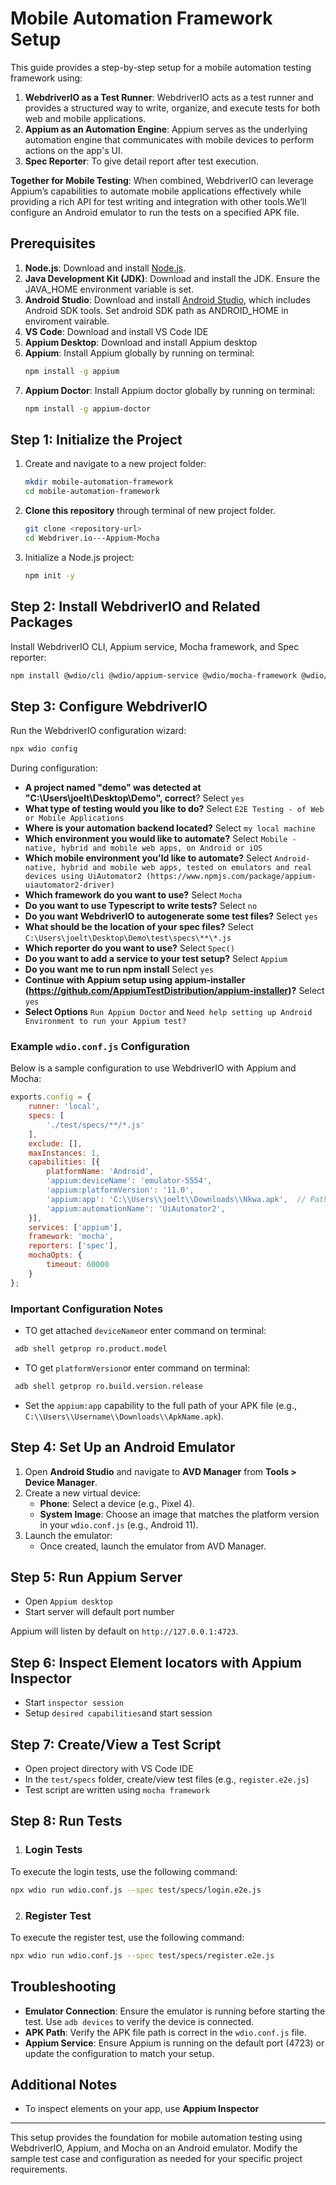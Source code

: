 # Mobile Automation Framework Setup

This guide provides a step-by-step setup for a mobile automation testing framework using: 
1. **WebdriverIO as a Test Runner**:
WebdriverIO acts as a test runner and provides a structured way to write, organize, and execute tests for both web and mobile applications.
2. **Appium as an Automation Engine**:
Appium serves as the underlying automation engine that communicates with mobile devices to perform actions on the app's UI.
3. **Spec Reporter**:
To give detail report after test execution.

**Together for Mobile Testing**:
When combined, WebdriverIO can leverage Appium’s capabilities to automate mobile applications effectively while providing a rich API for test writing and integration with other tools.We’ll configure an Android emulator to run the tests on a specified APK file.

## Prerequisites

1. **Node.js**: Download and install [Node.js](https://nodejs.org/en/).
2. **Java Development Kit (JDK)**: Download and install the JDK. Ensure the JAVA_HOME environment variable is set.
3. **Android Studio**: Download and install [Android Studio](https://developer.android.com/studio), which includes Android SDK tools. Set android SDK path as ANDROID_HOME in enviroment vairable.
4. **VS Code**: Download and install VS Code IDE
5. **Appium Desktop**: Download and install Appium desktop
6. **Appium**: Install Appium globally by running on terminal:
   ```bash
   npm install -g appium
   ```
6. **Appium Doctor**: Install Appium doctor globally by running on terminal:
   ```bash
   npm install -g appium-doctor
   ```
## Step 1: Initialize the Project

1. Create and navigate to a new project folder:
   ```bash
   mkdir mobile-automation-framework
   cd mobile-automation-framework
   ```
2. **Clone this repository** through terminal of new project folder.

   ```bash
   git clone <repository-url>
   cd Webdriver.io---Appium-Mocha
   ```
3. Initialize a Node.js project:
   ```bash
   npm init -y
   ```

## Step 2: Install WebdriverIO and Related Packages

Install WebdriverIO CLI, Appium service, Mocha framework, and Spec reporter:

```bash
npm install @wdio/cli @wdio/appium-service @wdio/mocha-framework @wdio/spec-reporter
```

## Step 3: Configure WebdriverIO

Run the WebdriverIO configuration wizard:

```bash
npx wdio config
```

During configuration:
- **A project named "demo" was detected at "C:\Users\joelt\Desktop\Demo", correct**? Select `yes`
- **What type of testing would you like to do?** Select `E2E Testing - of Web or Mobile Applications`
- **Where is your automation backend located?** Select `my local machine`
- **Which environment you would like to automate?** Select `Mobile - native, hybrid and mobile web apps, on Android or iOS`
- **Which mobile environment you'ld like to automate?** Select `Android- native, hybrid and mobile web apps, tested on emulators and real devices using UiAutomator2 (https://www.npmjs.com/package/appium-uiautomator2-driver)`
- **Which framework do you want to use?** Select `Mocha` 
- **Do you want to use Typescript to write tests?** Select `no`
- **Do you want WebdriverIO to autogenerate some test files?** Select `yes`
- **What should be the location of your spec files?** Select `C:\Users\joelt\Desktop\Demo\test\specs\**\*.js`
- **Which reporter do you want to use?** Select `Spec()`
- **Do you want to add a service to your test setup?** Select `Appium`
- **Do you want me to run npm install** Select `yes`
- **Continue with Appium setup using appium-installer (https://github.com/AppiumTestDistribution/appium-installer)?** Select `yes`
- **Select Options** `Run Appium Doctor` and `Need help setting up Android Environment to run your Appium test?`


### Example `wdio.conf.js` Configuration

Below is a sample configuration to use WebdriverIO with Appium and Mocha:

```javascript
exports.config = {
    runner: 'local',
    specs: [
        './test/specs/**/*.js'
    ],
    exclude: [],
    maxInstances: 1,
    capabilities: [{
        platformName: 'Android',
        'appium:deviceName': 'emulator-5554',
        'appium:platformVersion': '11.0',
        'appium:app': 'C:\\Users\\joelt\\Downloads\\Nkwa.apk',  // Path to your APK file
        'appium:automationName': 'UiAutomator2',
    }],
    services: ['appium'],
    framework: 'mocha',
    reporters: ['spec'],
    mochaOpts: {
        timeout: 60000
    }
};
```

### Important Configuration Notes
- TO get attached `deviceName`or enter command on terminal:
 ```bash
  adb shell getprop ro.product.model
   ```
- TO get `platformVersion`or enter command on terminal:
 ```bash
  adb shell getprop ro.build.version.release
   ```
- Set the `appium:app` capability to the full path of your APK file (e.g., `C:\\Users\\Username\\Downloads\\ApkName.apk`).

## Step 4: Set Up an Android Emulator

1. Open **Android Studio** and navigate to **AVD Manager** from **Tools > Device Manager**.
2. Create a new virtual device:
   - **Phone**: Select a device (e.g., Pixel 4).
   - **System Image**: Choose an image that matches the platform version in your `wdio.conf.js` (e.g., Android 11).
3. Launch the emulator:
   - Once created, launch the emulator from AVD Manager.

## Step 5: Run Appium Server
- Open `Appium desktop`
- Start server will default port number

Appium will listen by default on `http://127.0.0.1:4723`.

## Step 6: Inspect Element locators with Appium Inspector
- Start `inspector session`
- Setup `desired capabilities`and start session

## Step 7: Create/View a Test Script

- Open project directory with VS Code IDE
- In the `test/specs` folder, create/view test files (e.g., `register.e2e.js`)
- Test script are written using `mocha framework`

## Step 8: Run Tests
1. ### Login Tests
To execute the login tests, use the following command:

```bash
npx wdio run wdio.conf.js --spec test/specs/login.e2e.js  
```
2. ### Register Test
To execute the register test, use the following command:

```bash
npx wdio run wdio.conf.js --spec test/specs/register.e2e.js
```
## Troubleshooting

- **Emulator Connection**: Ensure the emulator is running before starting the test. Use `adb devices` to verify the device is connected.
- **APK Path**: Verify the APK file path is correct in the `wdio.conf.js` file.
- **Appium Service**: Ensure Appium is running on the default port (4723) or update the configuration to match your setup.

## Additional Notes

- To inspect elements on your app, use **Appium Inspector**

---

This setup provides the foundation for mobile automation testing using WebdriverIO, Appium, and Mocha on an Android emulator. Modify the sample test case and configuration as needed for your specific project requirements.
